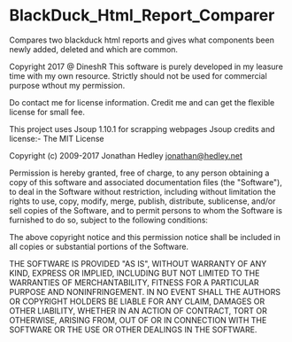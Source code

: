 # BlackDuck_Html_Report_Comparer
Compares two blackduck html reports and gives what components been newly added, deleted and which are common.

Copyright 2017 @ DineshR This software is purely developed in my leasure time with my own resource. Strictly should not be used for
commercial purpose wthout my permission.

Do contact me for license information. Credit me and can get the flexible license for small fee.

This project uses Jsoup 1.10.1 for scrapping webpages
Jsoup credits and license:-
The MIT License

Copyright (c) 2009-2017 Jonathan Hedley <jonathan@hedley.net>

Permission is hereby granted, free of charge, to any person obtaining a copy
of this software and associated documentation files (the "Software"), to deal
in the Software without restriction, including without limitation the rights
to use, copy, modify, merge, publish, distribute, sublicense, and/or sell
copies of the Software, and to permit persons to whom the Software is
furnished to do so, subject to the following conditions:

The above copyright notice and this permission notice shall be included in all
copies or substantial portions of the Software.

THE SOFTWARE IS PROVIDED "AS IS", WITHOUT WARRANTY OF ANY KIND, EXPRESS OR
IMPLIED, INCLUDING BUT NOT LIMITED TO THE WARRANTIES OF MERCHANTABILITY,
FITNESS FOR A PARTICULAR PURPOSE AND NONINFRINGEMENT. IN NO EVENT SHALL THE
AUTHORS OR COPYRIGHT HOLDERS BE LIABLE FOR ANY CLAIM, DAMAGES OR OTHER
LIABILITY, WHETHER IN AN ACTION OF CONTRACT, TORT OR OTHERWISE, ARISING FROM,
OUT OF OR IN CONNECTION WITH THE SOFTWARE OR THE USE OR OTHER DEALINGS IN THE
SOFTWARE.

